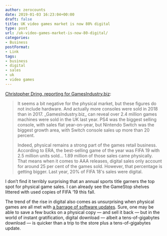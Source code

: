 ```yaml
---
author: zerocounts
date: 2019-01-03 16:23:04+00:00
draft: false
title: UK video games market is now 80% digital
type: post
url: /uk-video-games-market-is-now-80-digital/
categories:
- Business
postFormat:
- Link
tags:
- business
- digital
- sales
- uk
- video games
---
```


[Christopher Dring, reporting for GamesIndustry.biz](https://www.gamesindustry.biz/articles/2019-01-02-uk-video-games-market-is-now-80-percent-digital):



<blockquote>It seems a bit negative for the physical market, but these figures do not include hardware. And actually more consoles were sold in 2018 than in 2017. _GamesIndustry.biz_ can reveal over 2.4 million games machines were sold in the UK last year. PS4 was the biggest selling console, with sales flat year-on-year, but Nintendo Switch was the biggest growth area, with Switch console sales up more than 20 percent.

Indeed, physical remains a strong part of the games retail business. According to ERA, the best-selling game of the year was FIFA 19 with 2.5 million units sold… 1.89 million of those sales came physically. That means when it comes to AAA releases, digital sales only account for around 25 per cent of the games sold. However, that percentage is getting bigger. Last year, 20% of FIFA 18's sales were digital.

</blockquote>



I don’t find it terribly surprising that an annual sports title garners the top spot for physical game sales. I can already see the GameStop shelves littered with used copies of FIFA ‘19 this fall.

The trend of the rise in digital also comes as unsurprising when physical games are all met with [a barrage of software updates](https://twitter.com/jamesthomson/status/1078371059898949633?s=21). Sure, one may be able to save a few bucks on a physical copy — and sell it back — but in the world of instant gratification, digital download — albeit a tens-of-gigabytes download — is quicker than a trip to the store plus a tens-of-gigabytes update.

